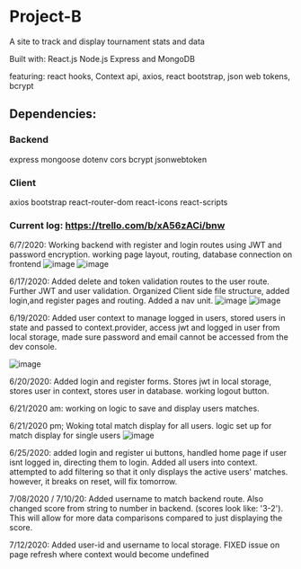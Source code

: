 # Project-B
A site to track and display tournament stats and data

Built with: React.js Node.js Express and MongoDB

featuring: react hooks, Context api, axios, react bootstrap, json web tokens, bcrypt

## Dependencies:
 ### Backend
 express
 mongoose
 dotenv
 cors
 bcrypt
 jsonwebtoken
 
 ### Client
 axios
 bootstrap
 react-router-dom
 react-icons
 react-scripts
 
  ### Current log: https://trello.com/b/xA56zACi/bnw
  6/7/2020: Working backend with register and login routes using JWT and password encryption. working page layout, routing, database connection on frontend
  ![image](https://user-images.githubusercontent.com/50600343/84925642-36da1180-b098-11ea-864b-63ff7fab5df4.png)
  ![image](https://user-images.githubusercontent.com/50600343/84925737-5cffb180-b098-11ea-95f8-9786f74df682.png)

  6/17/2020: Added delete and token validation routes to the user route. Further JWT and user validation. Organized Client side file structure, added login,and register pages and routing. Added a nav unit.
  ![image](https://user-images.githubusercontent.com/50600343/84925861-89b3c900-b098-11ea-8794-8b1c008b6f03.png)
  ![image](https://user-images.githubusercontent.com/50600343/84939972-297b5200-b0ad-11ea-9d70-a973a80080a2.png)
  
  6/19/2020: Added user context to manage logged in users, stored users in state and passed to context.provider, access jwt and logged in user from local storage, made sure password and email cannot be accessed from the dev console.
  
  ![image](https://user-images.githubusercontent.com/50600343/85160732-bac50280-b22c-11ea-821a-25385e3194f1.png)
  
  6/20/2020: Added login and register forms. Stores jwt in local storage, stores user in context, stores user in database. working logout button. 
 
  6/21/2020 am: working on logic to save and display users matches. 
  
  6/21/2020 pm; Woking total match display for all users. logic set up for match display for single users
  ![image](https://user-images.githubusercontent.com/50600343/85241592-4cd63200-b40a-11ea-9eb2-f90179195049.png)
  
  6/25/2020: added login and register ui buttons, handled home page if user isnt logged in, directing them to login. Added all users into context. attempted to add filtering so that it only displays the active users' matches. however, it breaks on reset, will fix tomorrow.
  
  7/08/2020 / 7/10/20: Added username to match backend route. Also changed score from string to number in backend. (scores look like: '3-2'). This will allow for more data comparisons compared to just displaying the score.
  
  7/12/2020: Added user-id and username to local storage. FIXED issue on page refresh where context would become undefined
